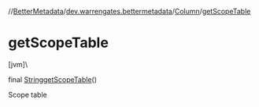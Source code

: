 //[BetterMetadata](../../../index.md)/[dev.warrengates.bettermetadata](../index.md)/[Column](index.md)/[getScopeTable](get-scope-table.md)

# getScopeTable

[jvm]\

final [String](https://docs.oracle.com/javase/8/docs/api/java/lang/String.html)[getScopeTable](get-scope-table.md)()

Scope table
